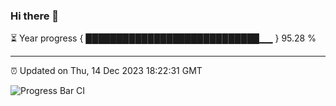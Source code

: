 ### Hi there 👋

⏳ Year progress { ████████████████████████████▁▁ } 95.28 %

---

⏰ Updated on Thu, 14 Dec 2023 18:22:31 GMT

![Progress Bar CI](https://github.com/ZhaoGui/ZhaoGui/workflows/Progress%20Bar%20CI/badge.svg)
